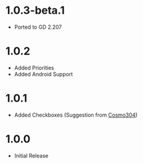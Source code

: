 # 1.0.3-beta.1

- Ported to GD 2.207

# 1.0.2

- Added Priorities
- Added Android Support


# 1.0.1

- Added Checkboxes (Suggestion from [Cosmo304](https://github.com/NinSam/To-Do-List/issues/1))


# 1.0.0

- Initial Release